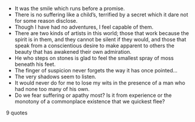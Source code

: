 - It was the smile which runs before a promise.
 - There is no suffering like a child’s, terrified by a secret which it dare not for some reason disclose.
 - Though I have had no adventures, I feel capable of them.
 - There are two kinds of artists in this world; those that work because the spirit is in them, and they cannot be silent if they would, and those that speak from a conscientious desire to make apparent to others the beauty that has awakened their own admiration.
 - He who steps on stones is glad to feel the smallest spray of moss beneath his feet.
 - The finger of suspicion never forgets the way it has once pointed...
 - The very shadows seem to listen.
 - It would never do for me to lose my wits in the presence of a man who had none too many of his own.
 - Do we fear suffering or apathy most? Is it from experience or the monotony of a commonplace existence that we quickest flee?

9 quotes